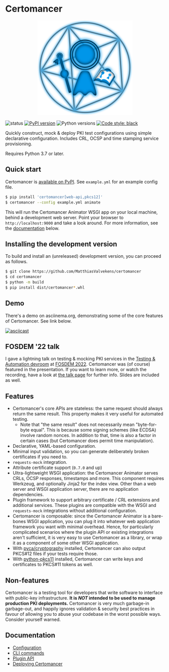 # Certomancer

<p align="center">
  <img width="300" height="300" src="images/certomancer.svg" alt="logo">
</p>

![status](https://github.com/MatthiasValvekens/certomancer/workflows/pytest/badge.svg)
[![PyPI version](https://img.shields.io/pypi/v/certomancer)](https://pypi.org/project/certomancer/)
![Python versions](https://shields.io/pypi/pyversions/certomancer)
[![Code style: black](https://img.shields.io/badge/code%20style-black-000000.svg)](https://github.com/psf/black)

Quickly construct, mock & deploy PKI test configurations using simple declarative configuration.
Includes CRL, OCSP and time stamping service provisioning.

Requires Python 3.7 or later.

## Quick start

Certomancer is [available on PyPI](https://pypi.org/project/certomancer/). See `example.yml` for an example config file.

```bash
$ pip install 'certomancer[web-api,pkcs12]' 
$ certomancer --config example.yml animate
```

This will run the Certomancer Animator WSGI app on your local machine, behind a development web
server. Point your browser to `http://localhost:9000` and take a look around.
For more information, see the [documentation](#Documentation) below.


## Installing the development version

To build and install an (unreleased) development version, you can proceed as follows.

```bash
$ git clone https://github.com/MatthiasValvekens/certomancer
$ cd certomancer
$ python -m build
$ pip install dist/certomancer*.whl
```


## Demo

There's a demo on asciinema.org, demonstrating some of the core features of Certomancer. See link below.

[![asciicast](https://asciinema.org/a/406798.svg)](https://asciinema.org/a/406798)


## FOSDEM '22 talk

I gave a lightning talk on testing & mocking PKI services in the [Testing & Automation devroom](https://fosdem.org/2022/schedule/track/testing_and_automation/) at [FOSDEM 2022](https://fosdem.org/2022/). Certomancer was (of course) featured in the presentation.
If you want to learn more, or watch the recording, have a look at [the talk page](https://fosdem.org/2022/schedule/event/mockery_of_trust/) for further info. Slides are included as well.


## Features

 * Certomancer's core APIs are stateless: the same request should always return the same result.
   This property makes it very useful for automated testing.
   * Note that "the same result" does not necessarily mean "byte-for-byte equal". 
     This is because some signing schemes (like ECDSA) involve random nonces. In addition to that,
     time is also a factor in certain cases (but Certomancer does permit time manipulation).
 * Declarative, YAML-based configuration.
 * Minimal input validation, so you can generate deliberately broken certificates if you need to.
 * ``requests-mock`` integration.
 * Attribute certificate support (`0.7.0` and up)
 * Ultra-lightweight WSGI application: the Certomancer Animator serves CRLs, OCSP responses, 
   timestamps and more. This component requires Werkzeug, and optionally Jinja2 for the index view.
   Other than a web server and WSGI application server, there are no application dependencies.
 * Plugin framework to support arbitrary certificate / CRL extensions and additional services.
   These plugins are compatible with the WSGI and ``requests-mock`` integrations without
   additional configuration.
 * Certomancer is composable: since the Certomancer Animator is a bare-bones WSGI application,
   you can plug it into whatever web application framework you want with minimal overhead.
   Hence, for particularly complicated scenarios where the plugin API or existing integrations aren't
   sufficient, it is very easy to use Certomancer as a library, or wrap it as a component
   of some other WSGI application.
 * With [pyca/cryptography](https://github.com/pyca/cryptography) installed, Certomancer can also
   output PKCS#12 files if your tests require those.
 * With [python-pkcs11](https://github.com/danni/python-pkcs11) installed, Certomancer can write
   keys and certificates to PKCS#11 tokens as well.

## Non-features

Certomancer is a testing tool for developers that write software to interface with public-key
infrastructure. **It is *NOT* intended to be used to manage production PKI deployments.**
Certomancer is very much garbage-in garbage-out, and happily ignores validation & 
security best practices in favour of allowing you to abuse your codebase in the worst possible ways.
Consider yourself warned.


## Documentation

 * [Configuration](docs/config.md)
 * [CLI commands](docs/cli.md)
 * [Plugin API](docs/plugins.md)
 * [Deploying Certomancer](docs/deploy.md)
